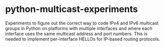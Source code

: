 # python-multicast-experiments
Experiments to figure out the correct way to code IPv4 and IPv6 multicast groups in Python on platforms with multiple interfaces and where each interface uses the same multicast address and port numbers. This is needed to implement per-interface HELLOs for IP-based routing protocols.

